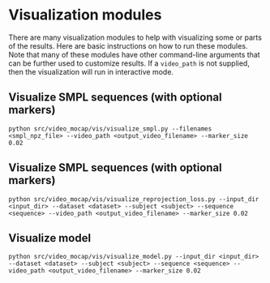 # Visualization modules
There are many visualization modules to help with visualizing some or parts of the results. Here are basic instructions on how to run these modules. Note that many of these modules have other command-line arguments that can be further used to customize results. If a `video_path` is not supplied, then the visualization will run in interactive mode.

## Visualize SMPL sequences (with optional markers)
```python src/video_mocap/vis/visualize_smpl.py --filenames <smpl_npz_file> --video_path <output_video_filename> --marker_size 0.02```

## Visualize SMPL sequences (with optional markers)
```python src/video_mocap/vis/visualize_reprojection_loss.py --input_dir <input_dir> --dataset <dataset> --subject <subject> --sequence <sequence> --video_path <output_video_filename> --marker_size 0.02```

## Visualize model
```python src/video_mocap/vis/visualize_model.py --input_dir <input_dir> --dataset <dataset> --subject <subject> --sequence <sequence> --video_path <output_video_filename> --marker_size 0.02```